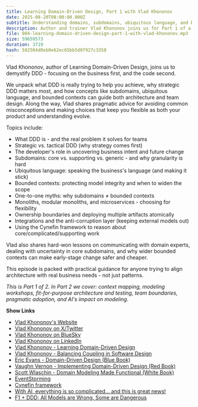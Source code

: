 ```yaml
---
title: Learning Domain-Driven Design, Part 1 with Vlad Khononov
date: 2025-08-20T08:00:00.000Z
subtitle: Understanding domains, subdomains, ubiquitous language, and bounded contexts - plus how to apply strategic vs. tactical DDD in the real world.
description: Author and trainer Vlad Khononov joins us for Part 1 of a deep dive into Domain-Driven Design (DDD). We cover what DDD is really for, why strategic DDD matters more than patterns, how to identify subdomains, the relationship between subdomains and bounded contexts, and how to make pragmatic architecture choices that align with your business.
file: 004-learning-domain-driven-design-part-1-with-vlad-khononov.mp3
size: 59659573
duration: 3719
hash: 502504d8eb0e62ec65bb5d8f927c3358
---
```


Vlad Khononov, author of Learning Domain-Driven Design, joins us to demystify DDD - focusing on the business first, and the code second.

We unpack what DDD is really trying to help you achieve, why strategic DDD matters most, and how concepts like subdomains, ubiquitous language, and bounded contexts can guide both architecture and team design.
Along the way, Vlad shares pragmatic advice for avoiding common misconceptions and making choices that keep you flexible as both your product and understanding evolve.

Topics include:

- What DDD is - and the real problem it solves for teams
- Strategic vs. tactical DDD (why strategy comes first)
- The developer's role in uncovering business intent and future change
- Subdomains: core vs. supporting vs. generic - and why granularity is hard
- Ubiquitous language: speaking the business's language (and making it stick)
- Bounded contexts: protecting model integrity and when to widen the scope
- One-to-one myths: why subdomains ≠ bounded contexts
- Monoliths, modular monoliths, and microservices - choosing for flexibility
- Ownership boundaries and deploying multiple artifacts atomically
- Integrations and the anti-corruption layer (keeping external models out)
- Using the Cynefin framework to reason about core/complicated/supporting work

Vlad also shares hard-won lessons on communicating with domain experts, dealing with uncertainty in core subdomains, and why wider bounded contexts can make early-stage change safer and cheaper.

This episode is packed with practical guidance for anyone trying to align architecture with real business needs - not just patterns.

_This is Part 1 of 2. In Part 2 we cover: context mapping, modeling workshops, fit-for-purpose architecture and testing, team boundaries, pragmatic adoption, and AI's impact on modeling._

**Show Links**

- [Vlad Khononov's Website](https://vladikk.com/)
- [Vlad Khononov on X/Twitter](https://x.com/vladikk)
- [Vlad Khononov on BlueSky](https://bsky.app/profile/vladikk.bsky.social)
- [Vlad Khononov on LinkedIn](https://www.linkedin.com/in/vladikk/)
- [Vlad Khononov - Learning Domain-Driven Design](https://www.oreilly.com/library/view/learning-domain-driven-design/9781098100124/)
- [Vlad Khononov - Balancing Coupling in Software Design](https://coupling.dev/)
- [Eric Evans - Domain-Driven Design (Blue Book)](https://www.oreilly.com/library/view/domain-driven-design-tackling/0321125215/)
- [Vaughn Vernon - Implementing Domain-Driven Design (Red Book)](https://www.oreilly.com/library/view/implementing-domain-driven-design/9780133039900/)
- [Scott Wlaschin - Domain Modeling Made Functional (White Book)](https://pragprog.com/titles/swdddf/domain-modeling-made-functional/)
- [EventStorming](https://www.eventstorming.com/)
- [Cynefin framework](https://en.wikipedia.org/wiki/Cynefin_framework)
- [With AI, everything is so complicated... and this is great news!](https://vladikk.com/2025/05/26/with-ai-everything-is-complicated/)
- [F1 + DDD: All Models are Wrong, Some are Dangerous](https://vladikk.com/2025/04/05/f1-ddd/)
